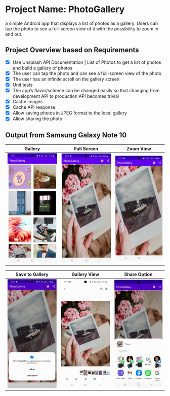 # Project Name: PhotoGallery
a simple Android app that displays a list of photos as a gallery. Users can tap the photo to see a full-screen view of it with the possibility to zoom in and out.

## Project Overview based on Requirements
- [x] Use Unsplash API Documentation | List of Photos to get a list of photos and build a
  gallery of photos
- [x] The user can tap the photo and can see a full-screen view of the photo
- [x] The user has an infinite scroll on the gallery screen
- [x] Unit tests
- [x] The app’s flavor/scheme can be changed easily so that changing from development API
  to production API becomes trivial
- [x] Cache images
- [x] Cache API response
- [x] Allow saving photos in JPEG format to the local gallery
- [x] Allow sharing the photo

## Output from Samsung Galaxy Note 10
Gallery             |  Full Screen          |  Zoom View
:-------------------------:|:-------------------------:|:-------------------------:
![Gallery](https://github.com/anjandebnath/PhotoGallery/blob/main/ScreenShot/Screenshot_20220604-221646_PhotoGallery.jpg)  |  ![Detail](https://github.com/anjandebnath/PhotoGallery/blob/main/ScreenShot/Screenshot_20220604-221724_PhotoGallery.jpg) |  ![Zoom](https://github.com/anjandebnath/PhotoGallery/blob/main/ScreenShot/Screenshot_20220604-221730_PhotoGallery.jpg)

Save to Gallery             |  Gallery View          |  Share Option
:-------------------------:|:-------------------------:|:-------------------------:
![Gallery](https://github.com/anjandebnath/PhotoGallery/blob/main/ScreenShot/Screenshot_20220604-221746_Permission%20controller.jpg)  |  ![Detail](https://github.com/anjandebnath/PhotoGallery/blob/main/ScreenShot/Screenshot_20220604-222213_Gallery.jpg) |  ![Share](https://github.com/anjandebnath/PhotoGallery/blob/main/ScreenShot/Screenshot_20220604-221824_Android%20System.jpg)
